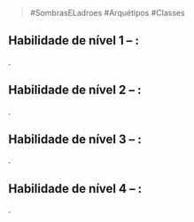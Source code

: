 > #SombrasELadroes 
> #Arquétipos 
> #Classes

## Habilidade de nível 1 – : 
.

## Habilidade de nível 2 – : 
.

## Habilidade de nível 3 – : 
.

## Habilidade de nível 4 –  :
.